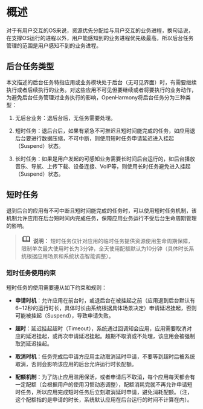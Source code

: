 # 概述

对于有用户交互的OS来说，资源优先分配给与用户交互的业务进程，换句话说，在支撑OS运行的进程以外，用户能感知到的业务进程优先级最高，所以后台任务管理的范围是用户感知不到的业务进程。


## 后台任务类型

本文描述的后台任务特指应用或业务模块处于后台（无可见界面）时，有需要继续执行或者后续执行的业务。对这些应用不可见但要继续或者将要执行的业务动作，为避免后台任务管理对业务执行的影响，OpenHarmony将后台任务分为三种类型：

1. 无后台业务：退后台后，无任务需要处理。

2. 短时任务：退后台后，如果有紧急不可推迟且短时间能完成的任务，如应用退后台要进行数据压缩，不可中断，则使用短时任务申请延迟进入挂起（Suspend）状态。

3. 长时任务：如果是用户发起的可感知业务需要长时间后台运行的，如后台播放音乐、导航、上传下载、设备连接、VoIP等，则使用长时任务避免进入挂起（Suspend）状态。


## 短时任务

退到后台的应用有不可中断且短时间能完成的任务时，可以使用短时任务机制，该机制允许应用在后台短时间内完成任务，保障应用业务运行不受后台生命周期管理的影响。

> ![icon-note.gif](public_sys-resources/icon-note.gif) **说明：**
> 短时任务仅针对应用的临时任务提供资源使用生命周期保障，限制单次最大使用时长为3分钟，全天使用配额默认为10分钟（具体时长系统根据应用场景和系统状态智能调整）。


### 短时任务使用约束

短时任务的使用需要遵从如下约束和规则：

- **申请时机**：允许应用在前台时，或退后台在被挂起之前（应用退到后台默认有6~12秒的运行时长，具体时长由系统根据具体场景决定）申请延迟挂起，否则可能被挂起（Suspend），导致申请失败。

- **超时**：延迟挂起超时（Timeout），系统通过回调知会应用，应用需要取消对应的延迟挂起，或再次申请延迟挂起。超期不取消或不处理，该应用会被强制取消延迟挂起。

- **取消时机**：任务完成后申请方应用主动取消延时申请，不要等到超时后被系统取消，否则会影响该应用的后台允许运行时长配额。

- **配额机制**：为了防止应用滥用保活，或者申请后不取消，每个应用每天都会有一定配额（会根据用户的使用习惯动态调整），配额消耗完就不再允许申请短时任务，所以应用完成短时任务后立刻取消延时申请，避免消耗配额。（注，这个配额指的是申请的时长，系统默认应用在后台运行的时间不计算在内）。
